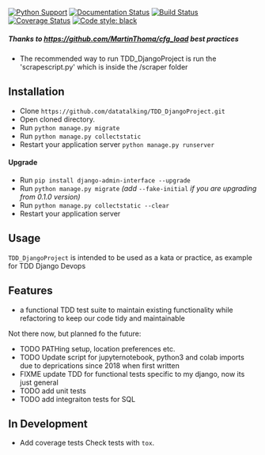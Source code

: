 
[![Python Support](https://img.shields.io/pypi/pyversions/cfg_load.svg)](https://pypi.org/project/cfg_load/)
[![Documentation Status](https://readthedocs.org/projects/cfg_load/badge/?version=latest)](http://cfg-load.readthedocs.io/en/latest/)
[![Build Status](https://travis-ci.org/MartinThoma/cfg_load.svg?branch=master)](https://travis-ci.org/MartinThoma/cfg_load)
[![Coverage Status](https://coveralls.io/repos/github/MartinThoma/cfg_load/badge.svg?branch=master)](https://coveralls.io/github/MartinThoma/cfg_load?branch=master)
[![Code style: black](https://img.shields.io/badge/code%20style-black-000000.svg)](https://github.com/psf/black)

##### Thanks to https://github.com/MartinThoma/cfg_load best practices
* The recommended way to run TDD_DjangoProject is run the 'scrapescript.py' which is inside the /scraper folder

## Installation

- Clone ``https://github.com/datatalking/TDD_DjangoProject.git``
- Open cloned directory.
- Run ``python manage.py migrate``
- Run ``python manage.py collectstatic``
- Restart your application server ``python manage.py runserver``

#### Upgrade
- Run `pip install django-admin-interface --upgrade`
- Run ``python manage.py migrate`` *(add* ``--fake-initial`` *if you are upgrading from 0.1.0 version)*
- Run ``python manage.py collectstatic --clear``
- Restart your application server

## Usage

`TDD_DjangoProject` is intended to be used as a kata or practice, as example for TDD Django Devops


## Features

* a functional TDD test suite to maintain existing functionality while refactoring to keep our code tidy and maintainable

Not there now, but planned fo the future:

* TODO PATHing setup, location preferences etc.
* TODO Update script for jupyternotebook, python3 and colab imports due to deprications since 2018 when first written
* FIXME update TDD for functional tests specific to my django, now its just general
* TODO add unit tests
* TODO add integraiton tests for SQL



## In Development

* Add coverage tests
  Check tests with `tox`.
